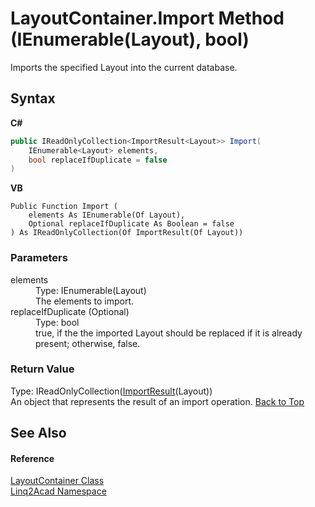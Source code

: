 # LayoutContainer.Import Method (IEnumerable(Layout), bool)
 

Imports the specified Layout into the current database.

## Syntax

**C#**<br />
``` C#
public IReadOnlyCollection<ImportResult<Layout>> Import(
	IEnumerable<Layout> elements,
	bool replaceIfDuplicate = false
)
```

**VB**<br />
``` VB
Public Function Import ( 
	elements As IEnumerable(Of Layout),
	Optional replaceIfDuplicate As Boolean = false
) As IReadOnlyCollection(Of ImportResult(Of Layout))
```


### Parameters
<dl><dt>elements</dt><dd>Type: IEnumerable(Layout)<br />The elements to import.</dd><dt>replaceIfDuplicate (Optional)</dt><dd>Type: bool<br />true, if the the imported Layout should be replaced if it is already present; otherwise, false.</dd></dl>

### Return Value
Type: IReadOnlyCollection(<a href="T_Linq2Acad_ImportResult_1.md#ImportResultT-Class">ImportResult</a>(Layout))<br />An object that represents the result of an import operation.
<a href="#LayoutContainerImport-Method-IEnumerableLayout-bool">Back to Top</a>

## See Also


#### Reference
<a href="T_Linq2Acad_LayoutContainer.md#LayoutContainer-Class">LayoutContainer Class</a><br /><a href="N_Linq2Acad.md#Linq2Acad-Namespace">Linq2Acad Namespace</a><br />

